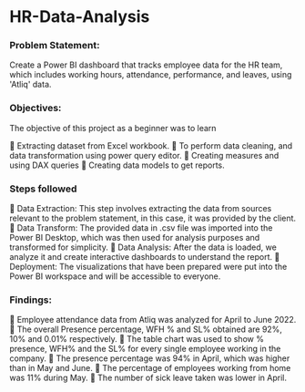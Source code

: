 # HR-Data-Analysis

### Problem Statement: 

Create a Power BI dashboard that tracks employee data for the HR team, which includes working hours, attendance, performance, and leaves, using 'Atliq' data.

### Objectives: 

The objective of this project as a beginner was to learn 

	Extracting dataset from Excel workbook.
	To perform data cleaning, and data transformation using power query editor.
	Creating measures and using DAX queries
	Creating data models to get reports.

### Steps followed

	Data Extraction: This step involves extracting the data from sources relevant to the problem statement, in this case, it was provided by the client.
	Data Transform: The provided data in .csv file was imported into the Power BI Desktop, which was then used for analysis purposes and transformed for simplicity.
	Data Analysis: After the data is loaded, we analyze it and create interactive dashboards to understand the report.
	Deployment: The visualizations that have been prepared were put into the Power BI workspace and will be accessible to everyone.

### Findings:

	Employee attendance data from Atliq was analyzed for April to June 2022.
	The overall Presence percentage, WFH % and SL% obtained are 92%, 10% and 0.01% respectively.
	The table chart was used to show % presence, WFH% and the SL%  for every single employee working in the company.
	The presence percentage was 94% in April, which was higher than in May and June.
	The percentage of employees working from home was 11% during May.
	The number of sick leave taken was lower in April.
